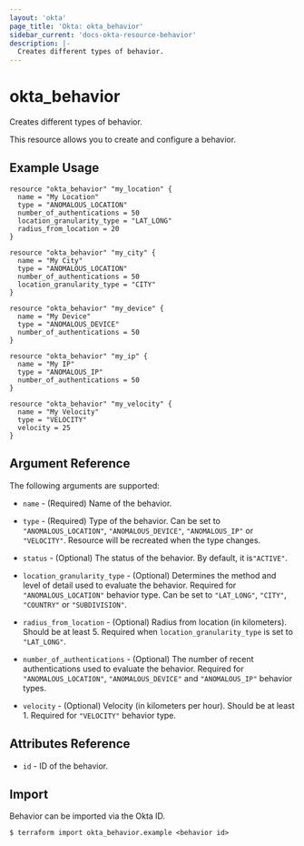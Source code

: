 ```yaml
---
layout: 'okta'
page_title: 'Okta: okta_behavior'
sidebar_current: 'docs-okta-resource-behavior'
description: |-
  Creates different types of behavior.
---
```


# okta_behavior

Creates different types of behavior.

This resource allows you to create and configure a behavior.

## Example Usage

```hcl
resource "okta_behavior" "my_location" {
  name = "My Location"
  type = "ANOMALOUS_LOCATION"
  number_of_authentications = 50
  location_granularity_type = "LAT_LONG"
  radius_from_location = 20
}

resource "okta_behavior" "my_city" {
  name = "My City"
  type = "ANOMALOUS_LOCATION"
  number_of_authentications = 50
  location_granularity_type = "CITY"
}

resource "okta_behavior" "my_device" {
  name = "My Device"
  type = "ANOMALOUS_DEVICE"
  number_of_authentications = 50
}

resource "okta_behavior" "my_ip" {
  name = "My IP"
  type = "ANOMALOUS_IP"
  number_of_authentications = 50
}

resource "okta_behavior" "my_velocity" {
  name = "My Velocity"
  type = "VELOCITY"
  velocity = 25
}
```

## Argument Reference

The following arguments are supported:

- `name` - (Required) Name of the behavior.

- `type` - (Required) Type of the behavior. Can be set to `"ANOMALOUS_LOCATION"`, `"ANOMALOUS_DEVICE"`, `"ANOMALOUS_IP"`
  or `"VELOCITY"`. Resource will be recreated when the type changes.

- `status` - (Optional) The status of the behavior. By default, it is`"ACTIVE"`.

- `location_granularity_type` - (Optional) Determines the method and level of detail used to evaluate the behavior.
  Required for `"ANOMALOUS_LOCATION"` behavior type. Can be set to `"LAT_LONG"`, `"CITY"`, `"COUNTRY"`
  or `"SUBDIVISION"`.

- `radius_from_location` - (Optional) Radius from location (in kilometers). Should be at least 5. Required
  when `location_granularity_type` is set to `"LAT_LONG"`.

- `number_of_authentications` - (Optional) The number of recent authentications used to evaluate the behavior. Required
  for `"ANOMALOUS_LOCATION"`, `"ANOMALOUS_DEVICE"` and `"ANOMALOUS_IP"` behavior types.

- `velocity` - (Optional) Velocity (in kilometers per hour). Should be at least 1. Required for `"VELOCITY"` behavior
  type.

## Attributes Reference

- `id` - ID of the behavior.

## Import

Behavior can be imported via the Okta ID.

```
$ terraform import okta_behavior.example <behavior id>
```
